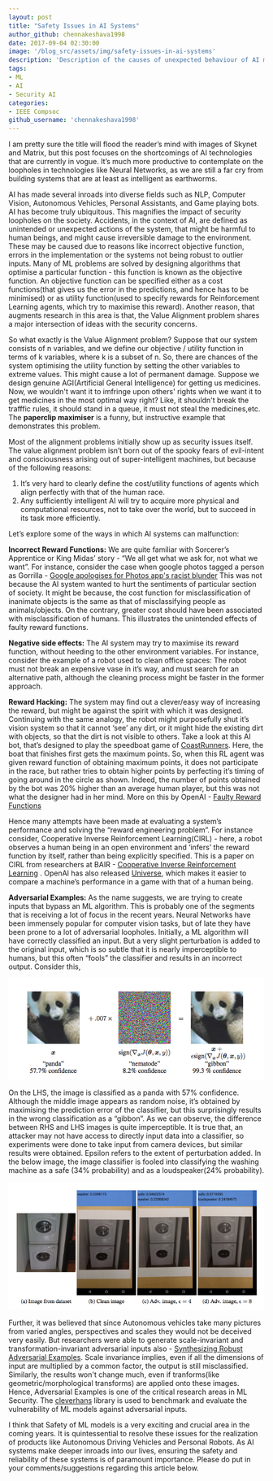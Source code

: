 ```yaml
---
layout: post
title: "Safety Issues in AI Systems"
author_github: chennakeshava1998
date: 2017-09-04 02:30:00
image: '/blog_src/assets/img/safety-issues-in-ai-systems'
description: 'Description of the causes of unexpected behaviour of AI models'
tags:
- ML
- AI
- Security AI
categories:
- IEEE Compsoc
github_username: 'chennakeshava1998'
---
```




I am pretty sure the title will flood the reader’s mind with images of Skynet and Matrix, but this post focuses on the shortcomings of AI technologies that are currently in vogue. It’s much more productive to contemplate on the loopholes in technologies like Neural Networks, as we are still a far cry from building systems that are at least as intelligent as earthworms.

AI has made several inroads into diverse fields such as NLP, Computer Vision, Autonomous Vehicles, Personal Assistants, and Game playing bots. AI has become truly ubiquitous. This magnifies the impact of security loopholes on the society. Accidents, in the context of AI, are defined as unintended or unexpected actions of the system, that might be harmful to human beings, and might cause irreversible damage to the environment. These may be caused due to reasons like incorrect objective function, errors in the implementation or the systems not being robust to outlier inputs. Many of ML problems are solved by designing algorithms that optimise a particular function - this function is known as the objective function. An objective function can be specified either as a cost functions(that gives us the error in the predictions, and hence has to be minimised) or as utility function(used to specify rewards for Reinforcement Learning agents, which try to maximise this reward). Another reason, that augments research in this area is that, the Value Alignment problem shares a major intersection of ideas with the security concerns.

So what exactly is the Value Alignment problem? Suppose that our system consists of n variables, and we define our objective / utility function in terms of k variables, where k is a subset of n. So, there are chances of the system optimising the utility function by setting the other variables to extreme values. This might cause a lot of permanent damage. Suppose we design genuine AGI(Artificial General Intelligence) for getting us medicines. Now, we wouldn't want it to imfringe upon others' rights when we want it to get medicines in the most optimal way right? Like, it shouldn't break the trafffic rules, it should stand in a queue, it must not steal the medicines,etc. The **paperclip maximiser** is a funny, but instructive example that demonstrates this problem.

Most of the alignment problems initially show up as security issues itself. The value alignment problem isn’t born out of the spooky fears of evil-intent and consciousness arising out of super-intelligent machines, but because of the following reasons:

1. It’s very hard to clearly define the cost/utility functions of agents which align perfectly with that of the human race.
2. Any sufficiently intelligent AI will try to acquire more physical and computational resources, not to take over the world, but to succeed in its task more efficiently.

Let’s explore some of the ways in which AI systems can malfunction:

**Incorrect Reward Functions:** We are quite familiar with Sorcerer’s Apprentice or King Midas’ story - “We all get what we ask for, not what we want”. For instance, consider the case when google photos tagged a person as Gorrilla - [Google apologises for Photos app's racist blunder](http://www.bbc.com/news/technology-33347866)
This was not because the AI system wanted to hurt the sentiments of particular section of society. It might be because, the cost function for misclassification of inanimate objects is the same as that of misclassifying people as animals/objects. On the contrary, greater cost should have been associated with misclassification of humans. This illustrates the unintended effects of faulty reward functions.

**Negative side effects:** The AI system may try to maximise its reward function, without heeding to the other environment variables. For instance, consider the example of a robot used to clean office spaces: The robot must not break an expensive vase in it’s way, and must search for an alternative path, although the cleaning process might be faster in the former approach.

**Reward Hacking:** The system may find out a clever/easy way of increasing the reward, but might be against the spirit with which it was designed. Continuing with the same analogy, the robot might purposefully shut it’s vision system so that it cannot ‘see’ any dirt, or it might hide the existing dirt with objects, so that the dirt is not visible to others. Take a look at this AI bot, that’s designed to play the speedboat game of [CoastRunners](https://youtu.be/tlOIHko8ySg). Here, the boat that finishes first gets the maximum points. So, when this RL agent was given reward function of obtaining maximum points, it does not participate in the race, but rather tries to obtain higher points by perfecting it’s timing of going around in the circle as shown. Indeed, the number of points obtained by the bot was 20% higher than an average human player, but this was not what the designer had in her mind. More on this by OpenAI - [Faulty Reward Functions](https://blog.openai.com/faulty-reward-functions/)

Hence many attempts have been made at evaluating a system’s performance and solving the “reward engineering problem”. For instance consider, Cooperative Inverse Reinforcement Learning(CIRL) - here, a robot observes a human being in an open environment and ‘infers’ the reward function by itself, rather than being explicitly specified. This is a paper on CIRL from researchers at BAIR - [Cooperative Inverse Reinforcement Learning](https://arxiv.org/abs/1606.03137) . OpenAI has also released [Universe](https://universe.openai.com/), which makes it easier to compare a machine’s performance in a game with that of a human being.

**Adversarial Examples:** As the name suggests, we are trying to create inputs that bypass an ML algorithm. This is probably one of the segments that is receiving a lot of focus in the recent years. Neural Networks have been immensely popular for computer vision tasks, but of late they have been prone to a lot of adversarial loopholes. Initially, a ML algorithm will have correctly classified an input. But a very slight perturbation is added to the original input, which is so subtle that it is nearly imperceptible to humans, but this often “fools” the classifier and results in an incorrect output. Consider this,

![Misclassification of Panda](/blog_src/assets/img/safety-issues-in-ai-systems/panda.png)

On the LHS, the image is classified as a panda with 57% confidence. Although the middle image appears as random noise, it’s obtained by maximising the prediction error of the classifier, but this surprisingly results in the wrong classification as a “gibbon”. As we can observe, the difference between RHS and LHS images is quite imperceptible. It is true that, an attacker may not have access to directly input data into a classifier, so experiments were done to take input from camera devices, but similar results were obtained. Epsilon refers to the extent of perturbation added. In the below image, the image classifier is fooled into classifying the washing machine as a safe
 (34% probability) and as a loudspeaker(24% probability).

![Misclassification of pictures from cameras](/blog_src/assets/img/safety-issues-in-ai-systems/washing_machine.png)


Further, it was believed that since Autonomous vehicles take many pictures from varied angles, perspectives and scales they would not be deceived very easily. But researchers were able to generate scale-invariant and transformation-invariant adversarial inputs also - [Synthesizing Robust Adversarial Examples](https://arxiv.org/abs/1707.07397). Scale invariance implies, even if all the dimensions of input are multiplied by a common factor, the output is still misclassified. Similarly, the results won't change much, even if tranforms(like geometric/morphological transforms) are applied onto these images. Hence, Adversarial Examples is one of the critical research areas in ML Security. The [cleverhans](http://www.cleverhans.io/) library is used to benchmark and evaluate the vulnerability of ML models against adversarial inputs.

I think that Safety of ML models is a very exciting and crucial area in the coming years. It is quintessential to resolve these issues for the realization of products like Autonomous Driving Vehicles and Personal Robots. As AI systems make deeper inroads into our lives, ensuring the safety and reliability of these systems is of paramount importance. Please do put in your comments/suggestions regarding this article below.
